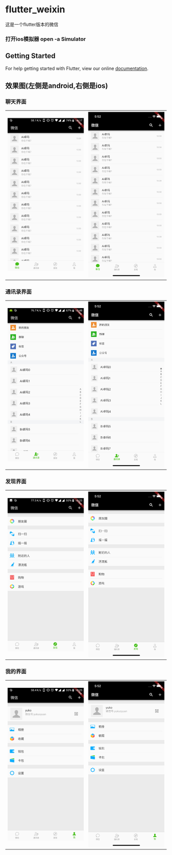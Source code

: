 # flutter_weixin

这是一个flutter版本的微信

### 打开ios模拟器 open -a Simulator

## Getting Started

For help getting started with Flutter, view our online
[documentation](https://flutter.io/).

## 效果图(左侧是android,右侧是ios)

### 聊天界面
<table>
<tr>
<th><img src="./ui/Screenshot_20181204-141731.jpg" width="320"/></th>
<th><img src="./ui/SimulatorScreenShot-iPhoneXR-2018-12-04at17.52.27.png" width="320"/></th>
</tr>
</table>

### 通讯录界面
<table>
<tr>
<th>
<img src="./ui/Screenshot_20181204-154815.jpg" width="320"/></th>
<th><img src="./ui/SimulatorScreenShot-iPhoneXR-2018-12-04at17.52.40.png" width="320"/>
</th>
</tr>
</table>

### 发现界面
<table>
<tr>
<th>
<img src="./ui/Screenshot_20181204-102542.jpg" width="320"/></th>
<th><img src="./ui/SimulatorScreenShot-iPhoneXR-2018-12-04at17.52.48.png" width="320"/>
</th>
</tr>
</table>

### 我的界面
<table>
<tr>
<th>
<img src="./ui/Screenshot_20181204-102537.jpg" width="320"/></th>
<th><img src="./ui/SimulatorScreenShot-iPhoneXR-2018-12-04at17.52.53.png" width="320"/>
</th>
</tr>
</table>
